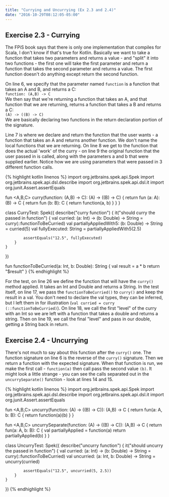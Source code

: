 ```yaml
---
title: "Currying and Uncurrying (Ex 2.3 and 2.4)"
date: "2016-10-29T08:12:05-05:00"
---
```


## Exercise 2.3 - Currying

The FPiS book says that there is only one implementation that compiles for Scala, I don't know if
that's true for Kotlin. Basically we want to take a function that takes two parameters and returns a
value - and "split" it into two functions - the first one will take the first parameter and return a
function that takes the second parameter and returns a value. The first function doesn't do 
anything except return the second function.
 
On line 6, we specify that the parameter named `function` is a function that takes an A and B, and
returns a C: <br/>`function: (A,B) -> C`<br/> We then say that we're returning a function that takes
an A, and that function that we are returning, returns a function that takes a B and returns a
C:<br/> `(A) -> ((B) -> C) `<br/> We are basically declaring two functions in the return declaration
portion of the signature.

Line 7 is where we declare and return the function that the user wants - a function that takes an A
and returns another function. We don't name the local functions that we are returning. On line 8 we
get to the function that does the actual 'work' of the curry - on line 9 the original function that
the user passed in is called, along with the parameters a and b that were supplied earlier. Notice
how we are using parameters that were passed in 3 different function calls.

{% highlight kotlin linenos %}
import org.jetbrains.spek.api.Spek
import org.jetbrains.spek.api.dsl.describe
import org.jetbrains.spek.api.dsl.it
import org.junit.Assert.assertEquals

fun <A,B,C> curry(function: (A,B) -> C): (A) -> ((B) -> C) {
    return fun (a: A): (B) -> C {
        return fun (b: B): C {
            return function(a, b)
        }
    }
}

class CurryTest: Spek({
    describe("curry function") {
        it("should curry the passed in function") {
            val curried: (a: Int) -> (b: Double) -> String = curry(::functionToBeCurried)
            val partiallyAppliedWith5: (b: Double) -> String = curried(5)
            val fullyExecuted: String = partiallyAppliedWith5(2.5)

            assertEquals("12.5", fullyExecuted)
        }
    }
})

fun functionToBeCurried(a: Int, b: Double): String {
    val result = a * b
    return "$result"
}
{% endhighlight %}

For the test, on line 26 we define the function that will have the `curry()` method applied. It
takes an Int and Double and returns a String. In the test itself, on line 17, we pass the
`functionToBeCurried()` to `curry()` and keep the result in a val. You don't need to declare the val
types, they can be inferred, but I left them in for illustration (`val curried = curry
(::functionToBeCurried)`). On line 18, we call the first "level" of the curry with an Int so we are
left with a function that takes a double and returns a string. Then on line 19, we call the final
"level" and pass in our double, getting a String back in return.

## Exercise 2.4 - Uncurrying

There's not much to say about this function after the `curry()` one. The function signature on line
6 is the reverse of the `curry()` signature. Then we return a function with the expected signature.
When that function is run, we make the first call - `function(a)` then call pass the second value
`(b)`. It might look a little strange - you can see the calls separated out in the
`uncurrySeparate()` function - look at lines 14 and 15.

{% highlight kotlin linenos %}
import org.jetbrains.spek.api.Spek
import org.jetbrains.spek.api.dsl.describe
import org.jetbrains.spek.api.dsl.it
import org.junit.Assert.assertEquals

fun <A,B,C> uncurry(function: (A) -> ((B) -> C)): (A,B) -> C {
    return fun(a: A, b: B): C {
        return function(a)(b)
    }
}

fun <A,B,C> uncurrySeparate(function: (A) -> ((B) -> C)): (A,B) -> C {
    return fun(a: A, b: B): C {
        val partiallyApplied = function(a)
        return partiallyApplied(b)
    }
}

class UncurryTest: Spek({
    describe("uncurry function") {
        it("should uncurry the passed in function") {
            val curried: (a: Int) -> (b: Double) -> String = curry(::functionToBeCurried)
            val uncurried: (a: Int, b: Double) -> String = uncurry(curried)

            assertEquals("12.5", uncurried(5, 2.5))
        }
    }
})
{% endhighlight %}


